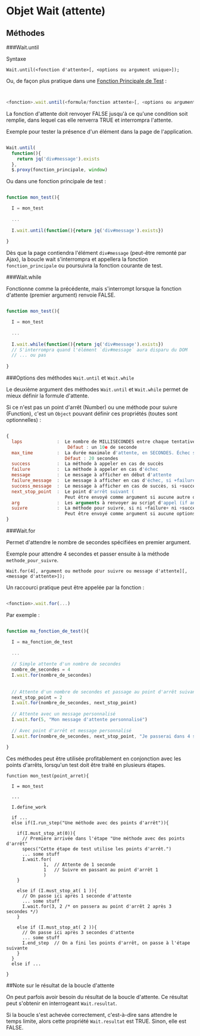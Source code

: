 # Objet Wait (attente)

## Méthodes

###Wait.until

Syntaxe

    Wait.until(<fonction d'attente>[, <options ou argument unique>]);

Ou, de façon plus pratique dans une [Fonction Principale de Test](./Fonction-principale-test) :


```javascript


<fonction>.wait.until(<formule/fonction attente>[, <options ou argument unique>])


```

La fonction d'attente doit renvoyer FALSE jusqu'à ce qu'une condition soit remplie, dans lequel cas elle renverra TRUE et interrompra l'attente.

Exemple pour tester la présence d'un élément dans la page de l'application.

```javascript

Wait.until(
  function(){
    return jq('div#message').exists
  }, 
  $.proxy(fonction_principale, window)

```

Ou dans une fonction principale de test :


```javascript

function mon_test(){

  I = mon_test
  
  ...
  
  I.wait.until(function(){return jq('div#message').exists})
  
}

```

Dès que la page contiendra l'élément `div#message` (peut-être remonté par Ajax), la boucle wait s'interrompra et appellera la fonction `fonction_principale` ou poursuivra la fonction courante de test.


###Wait.while

Fonctionne comme la précédente, mais s'interrompt lorsque la fonction d'attente (premier argument) renvoie FALSE.


```javascript

function mon_test(){

  I = mon_test
  
  ...
  
  I.wait.while(function(){return jq('div#message').exists})
  // S'interrompra quand l'élément `div#message` aura disparu du DOM
  // ... ou pas
  
}

```

###Options des méthodes `Wait.until` et `Wait.while`

Le deuxième argument des méthodes `Wait.until` et `Wait.while` permet de mieux définir la formule d'attente.

Si ce n'est pas un point d'arrêt (Number) ou une méthode pour suivre (Function), c'est un `Object` pouvant définir ces propriétés (toutes sont optionnelles) :

```javascript

{
  laps             :  Le nombre de MILLISECONDES entre chaque tentative 
                       Défaut : un 10e de seconde
  max_time         :  La durée maximale d'attente, en SECONDES. Échec si cette durée est atteinte
                      Défaut : 20 secondes
  success          :  La méthode à appeler en cas de succès
  failure          :  La méthode à appeler en cas d'échec
  message          :  Le message à afficher en début d'attente
  failure_message  :  Le message à afficher en cas d'échec, si +failure+ n'est pas définie
  success_message  :  Le message à afficher en cas de succès, si +success+ n'est pas définie
  next_stop_point  :  Le point d'arrêt suivant (
                      Peut être envoyé comme argument si aucune autre option
  arg              :  Les arguments à renvoyer au script d'appel (if any)
  suivre           :  La méthode pour suivre, si ni +failure+ ni +success+ n'ont été définis
                      Peut être envoyé comme argument si aucune options
}

```

###Wait.for

Permet d'attendre le nombre de secondes spécifiées en premier argument.

Exemple pour attendre 4 secondes et passer ensuite à la méthode `methode_pour_suivre`.


    Wait.for(4[, argument ou methode pour suivre ou message d'attente][, <message d'attente>]);

Un raccourci pratique peut être appelée par la fonction :


```javascript

<fonction>.wait.for(...)

```

Par exemple :

```javascript

function ma_fonction_de_test(){

  I = ma_fonction_de_test
  
  ...
  
  // Simple attente d'un nombre de secondes
  nombre_de_secondes = 4
  I.wait.for(nombre_de_secondes)
  
  
  // Attente d'un nombre de secondes et passage au point d'arrêt suivant
  next_stop_point = 2
  I.wait.for(nombre_de_secondes, next_stop_point)
  
  // Attente avec un message personnalisé
  I.wait.for(5, "Mon message d'attente personnalisé")
  
  // Avec point d'arrêt et message personnalisé
  I.wait.for(nombre_de_secondes, next_stop_point, "Je passerai dans 4 secondes au point 2…")
  
}


```

Ces méthodes peut être utilisée profitablement en conjonction avec les points d'arrêts, lorsqu'un test doit être traité en plusieurs étapes.

    function mon_test(point_arret){

      I = mon_test
  
      ...
  
      I.define_work
  
      if ...
      else if(I.run_step("Une méthode avec des points d'arrêt")){
    
        if(I.must_stop_at(0)){
          // Première arrivée dans l'étape "Une méthode avec des points d'arrêt"
          specs("Cette étape de test utilise les points d'arrêt.")
          ... some stuff
          I.wait.for(
                  1,  // Attente de 1 seconde
                  1   // Suivre en passant au point d'arrêt 1
                  )
        }
    
        else if (I.must_stop_at( 1 )){
          // On passe ici après 1 seconde d'attente
          ... some stuff
          I.wait.for(3, 2 /* on passera au point d'arrêt 2 après 3 secondes */)
        }
    
        else if (I.must_stop_at( 2 )){
          // On passe ici après 3 secondes d'attente
          ... some stuff
          I.end_step  // On a fini les points d'arrêt, on passe à l'étape suivante
        }
      }
      else if ...
  
    }


##Note sur le résultat de la boucle d'attente

On peut parfois avoir besoin du résultat de la boucle d'attente. Ce résultat peut s'obtenir en interrogeant `Wait.resultat`.

Si la boucle s'est achevée correctement, c'est-à-dire sans attendre le temps limite, alors cette propriété `Wait.resultat` est TRUE. Sinon, elle est FALSE.